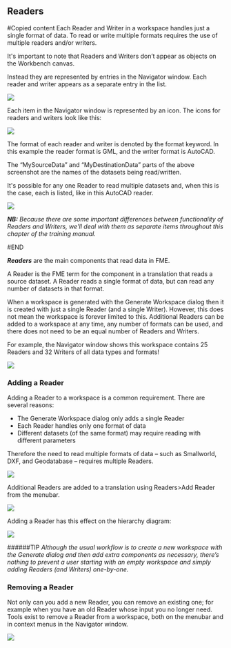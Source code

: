 ## Readers ##


#Copied content
Each Reader and Writer in a workspace handles just a single format of data. To read or write multiple formats requires the use of multiple readers and/or writers.

It's important to note that Readers and Writers don’t appear as objects on the Workbench canvas.

Instead they are represented by entries in the Navigator window. Each reader and writer appears as a separate entry in the list.

![](https://raw.githubusercontent.com/FMEEvangelist/FME-Desktop-Basic-Training-Manual-Images/master/Img4.2.ReadersAndWriters.jpg)

Each item in the Navigator window is represented by an icon. The icons for readers and writers look like this:

![](https://raw.githubusercontent.com/FMEEvangelist/FME-Desktop-Basic-Training-Manual-Images/master/Img4.2b.ReadersAndWritersIcons.jpg)

The format of each reader and writer is denoted by the format keyword. In this example the reader format is GML, and the writer format is AutoCAD.

The “MySourceData” and “MyDestinationData” parts of the above screenshot are the names of the datasets being read/written.

It's possible for any one Reader to read multiple datasets and, when this is the case, each is listed, like in this AutoCAD reader.

![](https://raw.githubusercontent.com/FMEEvangelist/FME-Desktop-Basic-Training-Manual-Images/master/Img4.3MultiDatasetReader.jpg)

***NB:** Because there are some important differences between functionality of Readers and Writers, we'll deal with them as separate items throughout this chapter of the training manual.*

#END



***Readers*** are the main components that read data in FME.

A Reader is the FME term for the component in a translation that reads a source dataset. A Reader reads a single format of data, but can read any number of datasets in that format.

When a workspace is generated with the Generate Workspace dialog then it is created with just a single Reader (and a single Writer). However, this does not mean the workspace is forever limited to this. Additional Readers can be added to a workspace at any time, any number of formats can be used, and there does not need to be an equal number of Readers and Writers.

For example, the Navigator window shows this workspace contains 25 Readers and 32 Writers of all data types and formats!

![](https://raw.githubusercontent.com/FMEEvangelist/FME-Desktop-Basic-Training-Manual-Images/master/Img4.15.MultipleReadersInNavigator.jpg)


### Adding a Reader ###
Adding a Reader to a workspace is a common requirement. There are several reasons:

- The Generate Workspace dialog only adds a single Reader
- Each Reader handles only one format of data
- Different datasets (of the same format) may require reading with different parameters

Therefore the need to read multiple formats of data – such as Smallworld, DXF, and Geodatabase – requires multiple Readers.

![](https://raw.githubusercontent.com/FMEEvangelist/FME-Desktop-Basic-Training-Manual-Images/master/Img4.16.MultipleReadersGraphic.jpg)

Additional Readers are added to a translation using Readers>Add Reader from the menubar.

![](https://raw.githubusercontent.com/FMEEvangelist/FME-Desktop-Basic-Training-Manual-Images/master/Img4.17.AddReaderMenubar.jpg)

Adding a Reader has this effect on the hierarchy diagram:

![](https://raw.githubusercontent.com/FMEEvangelist/FME-Desktop-Basic-Training-Manual-Images/master/Img4.18.AddReaderGraphic.jpg)

######TIP
*Although the usual workflow is to create a new workspace with the Generate dialog and then add extra components as necessary, there’s nothing to prevent a user starting with an empty workspace and simply adding Readers (and Writers) one-by-one.*


### Removing a Reader ###
Not only can you add a new Reader, you can remove an existing one; for example when you have an old Reader whose input you no longer need. Tools exist to remove a Reader from a workspace, both on the menubar and in context menus in the Navigator window.

![](https://raw.githubusercontent.com/FMEEvangelist/FME-Desktop-Basic-Training-Manual-Images/master/Img4.19.RemoveReaderMenubar.jpg)